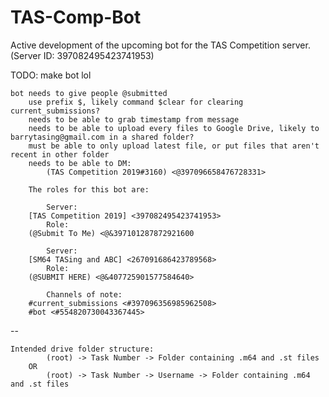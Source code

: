 # TAS-Comp-Bot
Active development of the upcoming bot for the TAS Competition server. (Server ID: 397082495423741953)

TODO:
make bot lol

	bot needs to give people @submitted
		use prefix $, likely command $clear for clearing current_submissions?
		needs to be able to grab timestamp from message
		needs to be able to upload every files to Google Drive, likely to barrytasing@gmail.com in a shared folder?
		must be able to only upload latest file, or put files that aren't recent in other folder
		needs to be able to DM:
			(TAS Competition 2019#3160) <@397096658476728331>

		The roles for this bot are:

			Server:
		[TAS Competition 2019] <397082495423741953>
			Role:
		(@Submit To Me) <@&397101287872921600

			Server:
		[SM64 TASing and ABC] <267091686423789568>
			Role:
		(@SUBMIT HERE) <@&407725901577584640>

			Channels of note:
		#current_submissions <#397096356985962508>
		#bot <#554820730043367445>
--

	Intended drive folder structure:
			(root) -> Task Number -> Folder containing .m64 and .st files
		OR
			(root) -> Task Number -> Username -> Folder containing .m64 and .st files
